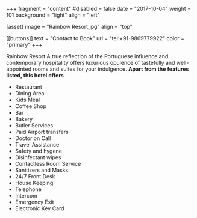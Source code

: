  +++
fragment = "content"
#disabled = false
date = "2017-10-04"
weight = 101
background = "light"
align = "left"

[asset]
  image = "Rainbow Resort.jpg"
  align = "top"

 [[buttons]]
  text = "Contact to Book"
  url = "tel:+91-9869779922"
  color = "primary"
+++


  Rainbow Resort
 A true reflection of the Portuguese influence and contemporary hospitality offers luxurious opulence of tastefully and well-appointed rooms and suites for your indulgence.
**Apart from the features listed, this hotel offers**
- Restaurant
- Dining Area
- Kids Meal
- Coffee Shop
- Bar
- Bakery
- Butler Services
- Paid Airport transfers
- Doctor on Call
- Travel Assistance
- Safety and hygene
- Disinfectant wipes
- Contactless Room Service
- Sanitizers and Masks.
- 24/7 Front Desk
- House Keeping
- Telephone
- Intercom
- Emergency Exit
- Electronic Key Card
